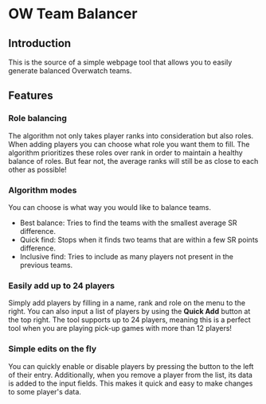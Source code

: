 # OW Team Balancer

Introduction
------------
This is the source of a simple webpage tool that allows you to easily generate balanced Overwatch teams.

Features
--------
### Role balancing
The algorithm not only takes player ranks into consideration but also roles. When adding players you can choose what role you want them to fill. The algorithm prioritizes these roles over rank in order to maintain a healthy balance of roles. But fear not, the average ranks will still be as close to each other as possible!

### Algorithm modes
You can choose is what way you would like to balance teams.
* Best balance: Tries to find the teams with the smallest average SR difference.
* Quick find: Stops when it finds two teams that are within a few SR points difference.
* Inclusive find: Tries to include as many players not present in the previous teams.

### Easily add up to 24 players
Simply add players by filling in a name, rank and role on the menu to the right. You can also input a list of players by using the **Quick Add** button at the top right. The tool supports up to 24 players, meaning this is a perfect tool when you are playing pick-up games with more than 12 players!

### Simple edits on the fly
You can quickly enable or disable players by pressing the button to the left of their entry. Additionally, when you remove a player from the list, its data is added to the input fields. This makes it quick and easy to make changes to some player's data.
